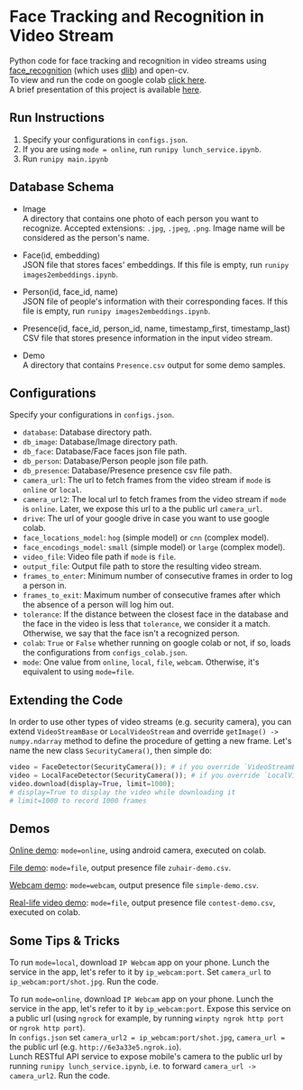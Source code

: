 

# Face Tracking and Recognition in Video Stream
Python code for face tracking and recognition in video streams
using [face_recognition](https://github.com/ageitgey/face_recognition)
(which uses [dlib](https://github.com/davisking/dlib))
and open-cv.  
To view and run the code on google colab [click here](https://colab.research.google.com/drive/1OoYeBeFAKrwLUwNizExD37NprGI0acUT).  
A brief presentation of this project is available [here](https://docs.google.com/presentation/d/1_GkjkVSaqIUSYkXnzIrUcRBSsj7aaF3UHWIsrrvIhiA/edit?usp=sharing).


## Run Instructions
1. Specify your configurations in `configs.json`.
2. If you are using `mode = online`, run `runipy lunch_service.ipynb`.
3. Run `runipy main.ipynb`


## Database Schema
- Image  
A directory that contains one photo of each person you want to recognize.
Accepted extensions: `.jpg`, `.jpeg`, `.png`.
Image name will be considered as the person's name.

- Face(id, embedding)  
JSON file that stores faces' embeddings.
If this file is empty, run `runipy images2embeddings.ipynb`.

- Person(id, face_id, name)  
JSON file of people's information with their corresponding faces.
If this file is empty, run `runipy images2embeddings.ipynb`.

- Presence(id, face_id, person_id, name, timestamp_first, timestamp_last)  
CSV file that stores presence information in the input video stream.

- Demo  
A directory that contains `Presence.csv` output for some demo samples.


## Configurations
Specify your configurations in `configs.json`.
- `database`: Database directory path.
- `db_image`: Database/Image directory path.
- `db_face`: Database/Face faces json file path.
- `db_person`: Database/Person people json file path.
- `db_presence`: Database/Presence presence csv file path.
- `camera_url`: The url to fetch frames from the video stream if `mode` is `online` or `local`.
- `camera_url2`: The local url to fetch frames from the video stream if `mode` is `online`.
Later, we expose this url to a the public url `camera_url`.
- `drive`: The url of your google drive in case you want to use google colab.
- `face_locations_model`: `hog` (simple model) or `cnn` (complex model).
- `face_encodings_model`: `small` (simple model) or `large` (complex model).
- `video_file`: Video file path if `mode` is `file`.
- `output_file`: Output file path to store the resulting video stream.
- `frames_to_enter`: Minimum number of consecutive frames in order to log a person in.
- `frames_to_exit`: Maximum number of consecutive frames after which the absence of a person will log him out.
- `tolerance`: If the distance between the closest face in the database and the face in the video is less that `tolerance`,
we consider it a match. Otherwise, we say that the face isn't a recognized person.
- `colab`: `True` or `False` whether running on google colab or not, if so, loads the configurations from `configs_colab.json`.
- `mode`: One value from `online`, `local`, `file`, `webcam`.
Otherwise, it's equivalent to using `mode=file`.


## Extending the Code
In order to use other types of video streams (e.g. security camera),
you can extend `VideoStreamBase` or `LocalVideoStream`
and override `getImage() -> numpy.ndarray` method
to define the procedure of getting a new frame.
Let's name the new class `SecurityCamera()`,
then simple do:  
```python
video = FaceDetector(SecurityCamera()); # if you override `VideoStreamBase` (works best in notebook or colab)
video = LocalFaceDetector(SecurityCamera()); # if you override `LocalVideoStream` (works best locally as it uses cv2.imshow)
video.download(display=True, limit=1000);
# display=True to display the video while downloading it
# limit=1000 to record 1000 frames
```


## Demos
[Online demo](https://i.imgur.com/2K3IZtj.mp4):
`mode=online`, using android camera, executed on colab.

[File demo](https://imgur.com/ur1eyb5.mp4):
`mode=file`, output presence file `zuhair-demo.csv`.

[Webcam demo](https://imgur.com/DaWxRIM.mp4):
`mode=webcam`, output presence file `simple-demo.csv`.

[Real-life video demo](https://youtu.be/sNtJhgIojtU):
`mode=file`, output presence file `contest-demo.csv`, executed on colab.


## Some Tips & Tricks
To run `mode=local`, download `IP Webcam` app on your phone.
Lunch the service in the app, let's refer to it by `ip_webcam:port`.
Set `camera_url` to `ip_webcam:port/shot.jpg`.
Run the code.

To run `mode=online`, download `IP Webcam` app on your phone.
Lunch the service in the app, let's refer to it by `ip_webcam:port`.
Expose this service on a public url
(using `ngrock` for example, by running
`winpty ngrok http port` or `ngrok http port`).  
In `configs.json` set `camera_url2 = ip_webcam:port/shot.jpg`,
`camera_url = ` the public url (e.g. `http://6e3a33e5.ngrok.io`).  
Lunch RESTful API service to expose mobile's camera
to the public url by running
`runipy lunch_service.ipynb`,
i.e. to forward `camera_url -> camera_url2`.
Run the code.





